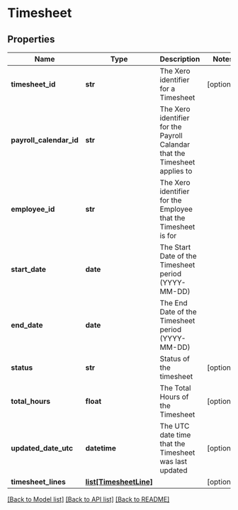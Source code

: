 # Timesheet

## Properties
Name | Type | Description | Notes
------------ | ------------- | ------------- | -------------
**timesheet_id** | **str** | The Xero identifier for a Timesheet | [optional] 
**payroll_calendar_id** | **str** | The Xero identifier for the Payroll Calandar that the Timesheet applies to | 
**employee_id** | **str** | The Xero identifier for the Employee that the Timesheet is for | 
**start_date** | **date** | The Start Date of the Timesheet period (YYYY-MM-DD) | 
**end_date** | **date** | The End Date of the Timesheet period (YYYY-MM-DD) | 
**status** | **str** | Status of the timesheet | [optional] 
**total_hours** | **float** | The Total Hours of the Timesheet | [optional] 
**updated_date_utc** | **datetime** | The UTC date time that the Timesheet was last updated | [optional] 
**timesheet_lines** | [**list[TimesheetLine]**](TimesheetLine.md) |  | [optional] 

[[Back to Model list]](../README.md#documentation-for-models) [[Back to API list]](../README.md#documentation-for-api-endpoints) [[Back to README]](../README.md)


